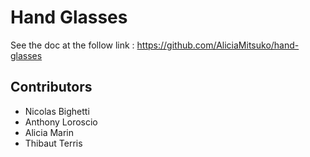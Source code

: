 # Hand Glasses

See the doc at the follow link : https://github.com/AliciaMitsuko/hand-glasses

## Contributors
- Nicolas Bighetti 
- Anthony Loroscio
- Alicia Marin
- Thibaut Terris
